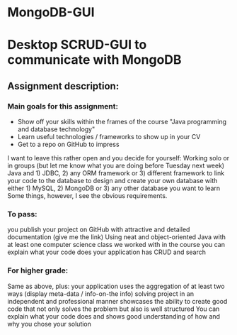 # MongoDB-GUI

<h1>Desktop SCRUD-GUI to communicate with MongoDB</h1>

<h2>Assignment description:</h2>

<h3>Main goals for this assignment:</h3>
<ul>
<li>Show off your skills within the frames of the course "Java programming and database technology"</li>
<li>Learn useful technologies / frameworks to show up in your CV</li>
<li>Get to a repo on GitHub to impress</li>
</ul>
I want to leave this rather open and you decide for yourself:
Working solo or in groups (but let me know what you are doing before Tuesday next week)
Java and 1) JDBC, 2) any ORM framework or 3) different framework to link your code to the database
to design and create your own database with either 1) MySQL, 2) MongoDB or 3) any other database you want to learn
Some things, however, I see the obvious requirements.

<h3>To pass:</h3>
you publish your project on GitHub with attractive and detailed documentation (give me the link)
Using neat and object-oriented Java with at least one computer science class we worked with in the course
you can explain what your code does
your application has CRUD and search
<h3>For higher grade:</h3>
Same as above, plus:
your application uses the aggregation of at least two ways (display meta-data / info-on-the info)
solving project in an independent and professional manner
showcases the ability to create good code that not only solves the problem but also is well structured
You can explain what your code does and shows good understanding of how and why you chose your solution
</p>
